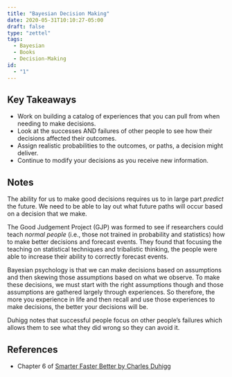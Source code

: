 ```yaml
---
title: "Bayesian Decision Making"
date: 2020-05-31T10:10:27-05:00
draft: false
type: "zettel"
tags:
  - Bayesian
  - Books
  - Decision-Making
id: 
  - "1"
---
```

## Key Takeaways
  * Work on building a catalog of experiences that you can pull from when needing to make decisions.
  * Look at the successes AND failures of other people to see how their decisions affected their outcomes.
  * Assign realistic probabilities to the outcomes, or paths, a decision might deliver. 
  * Continue to modify your decisions as you receive new information. 

## Notes
The ability for us to make good decisions requires us to in large part *predict* the future. We need to be able to lay out what future paths will occur based on a decision that we make.

The Good Judgement Project (GJP) was formed to see if researchers could teach *normal people* (i.e., those not trained in probability and statistics) how to make better decisions and forecast events. They found that focusing the teaching on statistical techniques and tribalistic thinking, the people were able to increase their ability to correctly forecast events.

Bayesian psychology is that we can make decisions based on assumptions and then skewing those assumptions based on what we observe. To make these decisions, we must start with the right assumptions though and those assumptions are gathered largely through experiences. So therefore, the more you experience in life and then recall and use those experiences to make decisions, the better your decisions will be.

Duhigg notes that successful people focus on other people’s failures which allows them to see what they did wrong so they can avoid it. 

## References
  * Chapter 6 of [Smarter Faster Better by Charles Duhigg](https://www.goodreads.com/book/show/25733966-smarter-faster-better)

